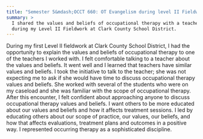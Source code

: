 ```yaml
---
title: "Semester 5&mdash;OCCT 660: OT Evangelism during level II Fieldwork"
summary: >
  I shared the values and beliefs of occupational therapy with a teacher
  during my Level II Fieldwork at Clark County School District.
---
```

During my first Level II fieldwork at Clark County School District, I had the
opportunity to explain the values and beliefs of occupational therapy to one of
the teachers I worked with. I felt comfortable talking to a teacher about the
values and beliefs. It went well and I learned that teachers have similar values
and beliefs. I took the initiative to talk to the teacher; she was not expecting
me to ask if she would have time to discuss occupational therapy values and
beliefs. She worked with several of the students who were on my caseload and she
was familiar with the scope of occupational therapy. After this encounter, I
felt confident about approaching anyone to discuss occupational therapy values
and beliefs. I want others to be more educated about our values and beliefs and
how it affects treatment sessions. I led by educating others about our scope of
practice, our values, our beliefs, and how that affects evaluations, treatment
plans and outcomes in a positive way. I represented occurring therapy as a
sophisticated discipline.

